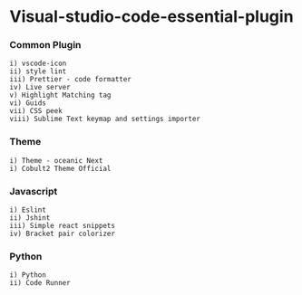 # Visual-studio-code-essential-plugin

### Common Plugin
    i) vscode-icon
    ii) style lint
    iii) Prettier - code formatter
    iv) Live server
    v) Highlight Matching tag
    vi) Guids
    vii) CSS peek
    viii) Sublime Text keymap and settings importer
    
### Theme
    i) Theme - oceanic Next
    i) Cobult2 Theme Official
    
### Javascript
    i) Eslint
    ii) Jshint
    iii) Simple react snippets
    iv) Bracket pair colorizer

### Python
    i) Python
    ii) Code Runner
